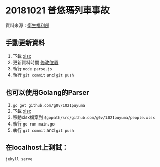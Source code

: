 # 20181021 普悠瑪列車事故

資料來源：[衛生福利部](https://drive.google.com/drive/folders/1qHAOXID3_pW7JBE4xYN2xNjjumKTl38y)

## 手動更新資料

1. 下載 [xlsx](https://drive.google.com/drive/folders/1qHAOXID3_pW7JBE4xYN2xNjjumKTl38y)
2. 更新資料時間 [修改位置](https://github.com/g0v/1021puyuma/blob/gh-pages/parser.js#L47)
3. 執行 `node parse.js`
4. 執行 `git commit` and `git push`

## 也可以使用Golang的Parser
1. `go get github.com/g0v/1021puyuma`
2. 下載 [xlsx](https://drive.google.com/drive/folders/1qHAOXID3_pW7JBE4xYN2xNjjumKTl38y) 
3. 移動xlsx檔案到 `$gopath/src/github.com/g0v/1021puyuma/people.xlsx`
4. 執行 `go run main.go`
5. 執行 `git commit` and `git push`

## 在localhost上測試：
`jekyll serve`